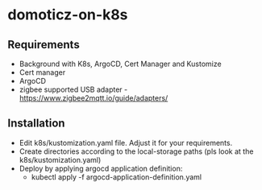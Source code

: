 # domoticz-on-k8s
## Requirements
* Background with K8s, ArgoCD, Cert Manager and Kustomize
* Cert manager
* ArgoCD
* zigbee supported USB adapter - https://www.zigbee2mqtt.io/guide/adapters/ 

## Installation
* Edit k8s/kustomization.yaml file. Adjust it for your requirements.
* Create directories according to the local-storage paths (pls look at the k8s/kustomization.yaml)
* Deploy by applying argocd application definition:
  * kubectl apply -f argocd-application-definition.yaml
